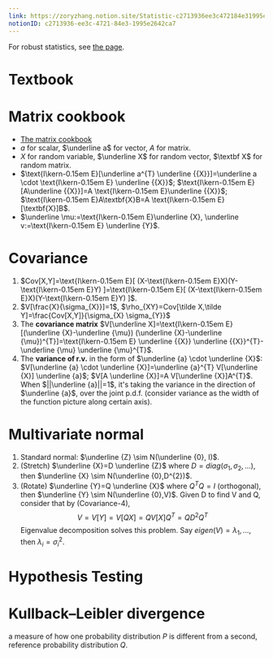 ```yaml
---
link: https://zoryzhang.notion.site/Statistic-c2713936ee3c472184e31995e2642ca7
notionID: c2713936-ee3c-4721-84e3-1995e2642ca7
---
```


For robust statistics, see [the page](Robust%20Statistics.md).

# Textbook

# Matrix cookbook
- [The matrix cookbook](https://www.math.uwaterloo.ca/~hwolkowi/matrixcookbook.pdf)
- $a$ for scalar, $\underline a$ for vector, $A$ for matrix.
- $X$ for random variable, $\underline X$ for random vector, $\textbf X$ for random matrix.
- $\text{I\kern-0.15em E}[\underline a^{T}  \underline {{X}}]=\underline a \cdot \text{I\kern-0.15em E}  \underline {{X}}$; $\text{I\kern-0.15em E}[A\underline {{X}}]=A \text{I\kern-0.15em E}\underline {{X}}$; $\text{I\kern-0.15em E}A\textbf{X}B=A \text{I\kern-0.15em E}  [\textbf{X}]B$.
- $\underline \mu:=\text{I\kern-0.15em E}\underline {X}, \underline v:=\text{I\kern-0.15em E} \underline {Y}$.

# Covariance
1. $Cov[X,Y]=\text{I\kern-0.15em E}[ (X-\text{I\kern-0.15em E}X)(Y-\text{I\kern-0.15em E}Y) ]=\text{I\kern-0.15em E}[ (X-\text{I\kern-0.15em E}X)(Y-\text{I\kern-0.15em E}Y) ]$.
2. $V[\frac{X}{\sigma_{X}}]=1$, $\rho_{XY}=Cov[\tilde X,\tilde Y]=\frac{Cov[X,Y]}{\sigma_{X} \sigma_{Y}}$
3. The **covariance matrix** $V[\underline X]=\text{I\kern-0.15em E} [(\underline {X}-\underline {\mu}) (\underline {X}-\underline {\mu})^{T}]=\text{I\kern-0.15em E}  \underline {{X}} \underline {{X}}^{T}-\underline {\mu} \underline {\mu}^{T}$.
4. The **variance of r.v.** in the form of $\underline {a} \cdot \underline {X}$: $V[\underline {a} \cdot \underline {X}]=\underline {a}^{T} V[\underline {X}] \underline {a}$; $V[A \underline {X}]=A V[\underline {X}]A^{T}$. When $||\underline {a}||=1$, it's taking the variance in the direction of $\underline {a}$, over the joint p.d.f. (consider variance as the width of the function picture along certain axis).
# Multivariate normal
1. Standard normal: $\underline {Z} \sim N(\underline {0}, I)$.
2. (Stretch) $\underline {X}=D \underline {Z}$ where $D=diag(\sigma_{1}, \sigma_{2}, \dots)$, then $\underline {X} \sim N(\underline {0},D^{2})$.
3. (Rotate) $\underline {Y}=Q \underline {X}$ where $Q^{T}Q=I$ (orthogonal), then $\underline {Y} \sim N(\underline {0},V)$. Given D to find V and Q, consider that by (Covariance-4), 
$$
V=V[Y]=V[QX]=QV[X]Q^{T}=QD^{2}Q^{T}
$$
    Eigenvalue decomposition solves this problem. Say $eigen(V)=\lambda_{1}, \dots$, then $\lambda_{i}=\sigma_{i}^{2}$.

# **Hypothesis Testing**

# **Kullback–Leibler divergence**

a measure of how one probability distribution _P_ is different from a second, reference probability distribution _Q_.